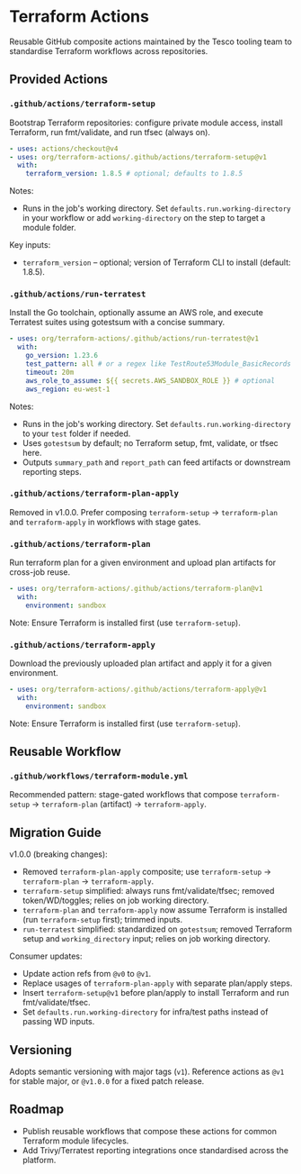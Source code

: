 # Terraform Actions

Reusable GitHub composite actions maintained by the Tesco tooling team to standardise Terraform workflows across repositories.

## Provided Actions

### `.github/actions/terraform-setup`
Bootstrap Terraform repositories: configure private module access, install Terraform, run fmt/validate, and run tfsec (always on).

```yaml
- uses: actions/checkout@v4
- uses: org/terraform-actions/.github/actions/terraform-setup@v1
  with:
    terraform_version: 1.8.5 # optional; defaults to 1.8.5
```

Notes:
- Runs in the job's working directory. Set `defaults.run.working-directory` in your workflow or add `working-directory` on the step to target a module folder.

Key inputs:
- `terraform_version` – optional; version of Terraform CLI to install (default: 1.8.5).

### `.github/actions/run-terratest`
Install the Go toolchain, optionally assume an AWS role, and execute Terratest suites using gotestsum with a concise summary.

```yaml
- uses: org/terraform-actions/.github/actions/run-terratest@v1
  with:
    go_version: 1.23.6
    test_pattern: all # or a regex like TestRoute53Module_BasicRecords
    timeout: 20m
    aws_role_to_assume: ${{ secrets.AWS_SANDBOX_ROLE }} # optional
    aws_region: eu-west-1
```

Notes:
- Runs in the job's working directory. Set `defaults.run.working-directory` to your `test` folder if needed.
- Uses `gotestsum` by default; no Terraform setup, fmt, validate, or tfsec here.
- Outputs `summary_path` and `report_path` can feed artifacts or downstream reporting steps.

### `.github/actions/terraform-plan-apply`
Removed in v1.0.0. Prefer composing `terraform-setup` → `terraform-plan` and `terraform-apply` in workflows with stage gates.

### `.github/actions/terraform-plan`
Run terraform plan for a given environment and upload plan artifacts for cross-job reuse.

```yaml
- uses: org/terraform-actions/.github/actions/terraform-plan@v1
  with:
    environment: sandbox
```
Note: Ensure Terraform is installed first (use `terraform-setup`).

### `.github/actions/terraform-apply`
Download the previously uploaded plan artifact and apply it for a given environment.

```yaml
- uses: org/terraform-actions/.github/actions/terraform-apply@v1
  with:
    environment: sandbox
```
Note: Ensure Terraform is installed first (use `terraform-setup`).

## Reusable Workflow

### `.github/workflows/terraform-module.yml`
Recommended pattern: stage-gated workflows that compose `terraform-setup` → `terraform-plan` (artifact) → `terraform-apply`.

## Migration Guide

v1.0.0 (breaking changes):
- Removed `terraform-plan-apply` composite; use `terraform-setup` → `terraform-plan` → `terraform-apply`.
- `terraform-setup` simplified: always runs fmt/validate/tfsec; removed token/WD/toggles; relies on job working directory.
- `terraform-plan` and `terraform-apply` now assume Terraform is installed (run `terraform-setup` first); trimmed inputs.
- `run-terratest` simplified: standardized on `gotestsum`; removed Terraform setup and `working_directory` input; relies on job working directory.

Consumer updates:
- Update action refs from `@v0` to `@v1`.
- Replace usages of `terraform-plan-apply` with separate plan/apply steps.
- Insert `terraform-setup@v1` before plan/apply to install Terraform and run fmt/validate/tfsec.
- Set `defaults.run.working-directory` for infra/test paths instead of passing WD inputs.

## Versioning

Adopts semantic versioning with major tags (`v1`). Reference actions as `@v1` for stable major, or `@v1.0.0` for a fixed patch release.

## Roadmap

- Publish reusable workflows that compose these actions for common Terraform module lifecycles.
- Add Trivy/Terratest reporting integrations once standardised across the platform.
